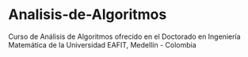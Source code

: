 # Analisis-de-Algoritmos
Curso de Análisis de Algoritmos ofrecido en el Doctorado en Ingeniería Matemática de la Universidad EAFIT, Medellín - Colombia
